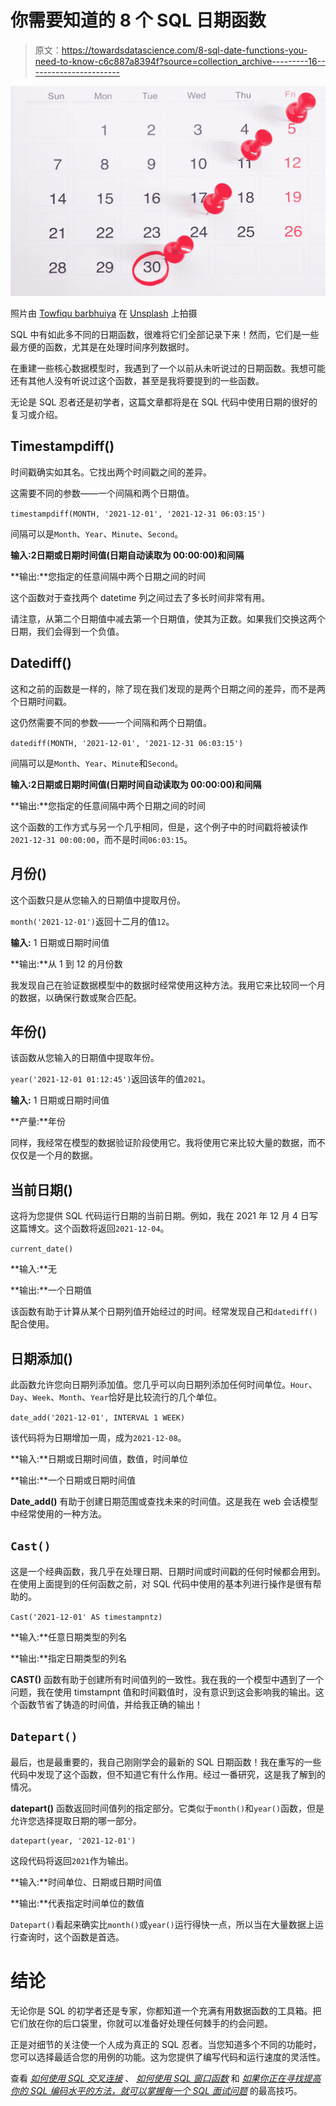# 你需要知道的 8 个 SQL 日期函数

> 原文：<https://towardsdatascience.com/8-sql-date-functions-you-need-to-know-c6c887a8394f?source=collection_archive---------16----------------------->

![](img/e75b4820c7d45c216bf317f2b0bda53c.png)

照片由 [Towfiqu barbhuiya](https://unsplash.com/@towfiqu999999?utm_source=unsplash&utm_medium=referral&utm_content=creditCopyText) 在 [Unsplash](https://unsplash.com/s/photos/calendars?utm_source=unsplash&utm_medium=referral&utm_content=creditCopyText) 上拍摄

SQL 中有如此多不同的日期函数，很难将它们全部记录下来！然而，它们是一些最方便的函数，尤其是在处理时间序列数据时。

在重建一些核心数据模型时，我遇到了一个以前从未听说过的日期函数。我想可能还有其他人没有听说过这个函数，甚至是我将要提到的一些函数。

无论是 SQL 忍者还是初学者，这篇文章都将是在 SQL 代码中使用日期的很好的复习或介绍。

## Timestampdiff()

时间戳确实如其名。它找出两个时间戳之间的差异。

这需要不同的参数——一个间隔和两个日期值。

`timestampdiff(MONTH, '2021-12-01', '2021-12-31 06:03:15')`

间隔可以是`Month`、`Year`、`Minute`、`Second`。

**输入:**2**日期或日期时间值(日期自动读取为 00:00:00)和间隔**

**输出:**您指定的任意间隔中两个日期之间的时间

这个函数对于查找两个 datetime 列之间过去了多长时间非常有用。

请注意，从第二个日期值中减去第一个日期值，使其为正数。如果我们交换这两个日期，我们会得到一个负值。

## Datediff()

这和之前的函数是一样的，除了现在我们发现的是两个日期之间的差异，而不是两个日期时间戳。

这仍然需要不同的参数——一个间隔和两个日期值。

`datediff(MONTH, '2021-12-01', '2021-12-31 06:03:15')`

间隔可以是`Month`、`Year`、`Minute`和`Second`。

**输入:**2**日期或日期时间值(日期时间自动读取为 00:00:00)和间隔**

**输出:**您指定的任意间隔中两个日期之间的时间

这个函数的工作方式与另一个几乎相同，但是，这个例子中的时间戳将被读作`2021-12-31 00:00:00`，而不是时间`06:03:15`。

## 月份()

这个函数只是从您输入的日期值中提取月份。

`month('2021-12-01')`返回十二月的值`12`。

**输入:** 1 日期或日期时间值

**输出:**从 1 到 12 的月份数

我发现自己在验证数据模型中的数据时经常使用这种方法。我用它来比较同一个月的数据，以确保行数或聚合匹配。

## 年份()

该函数从您输入的日期值中提取年份。

`year('2021-12-01 01:12:45')`返回该年的值`2021`。

**输入:** 1 日期或日期时间值

**产量:**年份

同样，我经常在模型的数据验证阶段使用它。我将使用它来比较大量的数据，而不仅仅是一个月的数据。

## 当前日期()

这将为您提供 SQL 代码运行日期的当前日期。例如，我在 2021 年 12 月 4 日写这篇博文。这个函数将返回`2021-12-04`。

`current_date()`

**输入:**无

**输出:**一个日期值

该函数有助于计算从某个日期列值开始经过的时间。经常发现自己和`datediff()`配合使用。

## 日期添加()

此函数允许您向日期列添加值。您几乎可以向日期列添加任何时间单位。`Hour`、`Day`、`Week`、`Month`、`Year`恰好是比较流行的几个单位。

`date_add('2021-12-01', INTERVAL 1 WEEK)`

该代码将为日期增加一周，成为`2021-12-08`。

**输入:**日期或日期时间值，数值，时间单位

**输出:**一个日期或日期时间值

**Date_add()** 有助于创建日期范围或查找未来的时间值。这是我在 web 会话模型中经常使用的一种方法。

## `Cast()`

这是一个经典函数，我几乎在处理日期、日期时间或时间戳的任何时候都会用到。在使用上面提到的任何函数之前，对 SQL 代码中使用的基本列进行操作是很有帮助的。

`Cast('2021-12-01' AS timestampntz)`

**输入:**任意日期类型的列名

**输出:**指定日期类型的列名

**CAST()** 函数有助于创建所有时间值列的一致性。我在我的一个模型中遇到了一个问题，我在使用 timstampnt 值和时间戳值时，没有意识到这会影响我的输出。这个函数节省了铸造的时间值，并给我正确的输出！

## `Datepart()`

最后，也是最重要的，我自己刚刚学会的最新的 SQL 日期函数！我在重写的一些代码中发现了这个函数，但不知道它有什么作用。经过一番研究，这是我了解到的情况。

**datepart()** 函数返回时间值列的指定部分。它类似于`month()`和`year()`函数，但是允许您选择提取日期的哪一部分。

```
datepart(year, '2021-12-01')
```

这段代码将返回`2021`作为输出。

**输入:**时间单位、日期或日期时间值

**输出:**代表指定时间单位的数值

`Datepart()`看起来确实比`month()`或`year()`运行得快一点，所以当在大量数据上运行查询时，这个函数是首选。

# 结论

无论你是 SQL 的初学者还是专家，你都知道一个充满有用数据函数的工具箱。把它们放在你的后口袋里，你就可以准备好处理任何棘手的约会问题。

正是对细节的关注使一个人成为真正的 SQL 忍者。当您知道多个不同的功能时，您可以选择最适合您的用例的功能。这为您提供了编写代码和运行速度的灵活性。

查看 [*如何使用 SQL 交叉连接*](/how-to-use-sql-cross-joins-5653fe7d353) 、 [*如何使用 SQL 窗口函数*](/how-to-use-sql-window-functions-5d297d29f810) 和 [*如果你正在寻找提高你的 SQL 编码水平的方法，就可以掌握每一个 SQL 面试问题*](/top-skills-to-ace-every-sql-interview-question-33356b08845a) 的最高技巧。